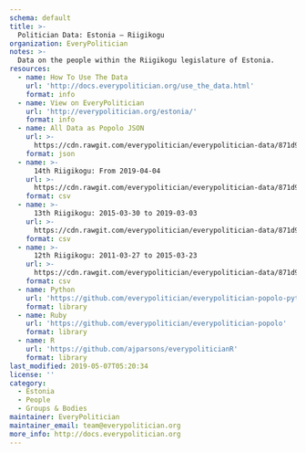 ```yaml
---
schema: default
title: >-
  Politician Data: Estonia — Riigikogu
organization: EveryPolitician
notes: >-
  Data on the people within the Riigikogu legislature of Estonia.
resources:
  - name: How To Use The Data
    url: 'http://docs.everypolitician.org/use_the_data.html'
    format: info
  - name: View on EveryPolitician
    url: 'http://everypolitician.org/estonia/'
    format: info
  - name: All Data as Popolo JSON
    url: >-
      https://cdn.rawgit.com/everypolitician/everypolitician-data/871d986e5d4244f11c201457310144519dac9f45/data/Estonia/Riigikogu/ep-popolo-v1.0.json
    format: json
  - name: >-
      14th Riigikogu: From 2019-04-04
    url: >-
      https://cdn.rawgit.com/everypolitician/everypolitician-data/871d986e5d4244f11c201457310144519dac9f45/data/Estonia/Riigikogu/term-14.csv
    format: csv
  - name: >-
      13th Riigikogu: 2015-03-30 to 2019-03-03
    url: >-
      https://cdn.rawgit.com/everypolitician/everypolitician-data/871d986e5d4244f11c201457310144519dac9f45/data/Estonia/Riigikogu/term-13.csv
    format: csv
  - name: >-
      12th Riigikogu: 2011-03-27 to 2015-03-23
    url: >-
      https://cdn.rawgit.com/everypolitician/everypolitician-data/871d986e5d4244f11c201457310144519dac9f45/data/Estonia/Riigikogu/term-12.csv
    format: csv
  - name: Python
    url: 'https://github.com/everypolitician/everypolitician-popolo-python'
    format: library
  - name: Ruby
    url: 'https://github.com/everypolitician/everypolitician-popolo'
    format: library
  - name: R
    url: 'https://github.com/ajparsons/everypoliticianR'
    format: library
last_modified: 2019-05-07T05:20:34
license: ''
category:
  - Estonia
  - People
  - Groups & Bodies
maintainer: EveryPolitician
maintainer_email: team@everypolitician.org
more_info: http://docs.everypolitician.org
---
```

